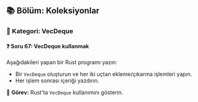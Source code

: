 ## 📚 Bölüm: Koleksiyonlar  
### 🔹 Kategori: VecDeque  
#### ❓ Soru 67: VecDeque kullanmak

Aşağıdakileri yapan bir Rust programı yazın:

- Bir `VecDeque` oluşturun ve her iki uçtan ekleme/çıkarma işlemleri yapın.
- Her işlem sonrası içeriği yazdırın.

🔧 **Görev:** Rust'ta `VecDeque` kullanımını gösterin.
